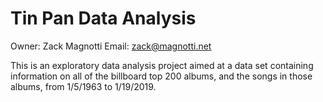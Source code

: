 # Tin Pan Data Analysis

Owner: Zack Magnotti
Email: zack@magnotti.net

This is an exploratory data analysis project aimed at a data set containing information on all of the billboard top 200 albums, and the songs in those albums, from 1/5/1963 to 1/19/2019.

